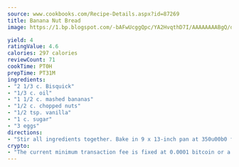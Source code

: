 ```yaml
---
source: www.cookbooks.com/Recipe-Details.aspx?id=87269
title: Banana Nut Bread
image: https://1.bp.blogspot.com/-bAFwUcggQpc/YA2HvqthD7I/AAAAAAAABgQ/dGGityjUeSk5WIgvhJroHVt7XYoXF2qygCLcBGAsYHQ/s320/10.png

yield: 4
ratingValue: 4.6
calories: 297 calories
reviewCount: 71
cookTime: PT0H
prepTime: PT31M
ingredients:
- "2 1/3 c. Bisquick"
- "1/3 c. oil"
- "1 1/2 c. mashed bananas"
- "1/2 c. chopped nuts"
- "1/2 tsp. vanilla"
- "1 c. sugar"
- "3 eggs"
directions:
- "Stir all ingredients together. Bake in 9 x 13-inch pan at 350u00b0 for 40 to 45 minutes."
crypto:
- "The current minimum transaction fee is fixed at 0.0001 bitcoin or a tenth of a millibitcoin per kilobyte, recently decreased from one millibitcoin."
---
```

